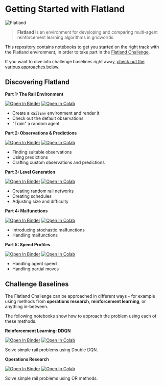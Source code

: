 # Getting Started with Flatland

![Flatland](https://i.imgur.com/0rnbSLY.gif)

> **Flatland** is an environment for developing and comparing multi-agent reinforcement learning algorithms in gridworlds.

This repository contains notebooks to get you started on the right track with the Flatland environment, in order to take part in the [Flatland Challenge](https://www.aicrowd.com/challenges/flatland-challenge).

If you want to dive into challenge baselines right away, [check out the various approaches below](#challenge-baselines). 

Discovering Flatland
---

**Part 1: The Rail Environment**

[![Open In Binder](https://mybinder.org/badge.svg)](https://mybinder.org/v2/gh/MasterScrat/getting-started/master?filepath=notebook_1.ipynb)
[![Open In Colab](https://colab.research.google.com/assets/colab-badge.svg)](https://colab.research.google.com/github/MasterScrat/getting-started/blob/master/notebook_1.ipynb)

- Create a `RailEnv` environment and render it
- Check out the default observations
- "Train" a random agent

**Part 2: Observations & Predictions**

[![Open In Binder](https://mybinder.org/badge.svg)](https://mybinder.org/v2/gh/MasterScrat/getting-started/master?filepath=notebook_2.ipynb)
[![Open In Colab](https://colab.research.google.com/assets/colab-badge.svg)](https://colab.research.google.com/github/MasterScrat/getting-started/blob/master/notebook_2.ipynb)

- Finding suitable observations
- Using predictions
- Crafting custom observations and predictions

**Part 3: Level Generation**

[![Open In Binder](https://mybinder.org/badge.svg)](https://mybinder.org/v2/gh/MasterScrat/getting-started/master?filepath=notebook_1.ipynb)
[![Open In Colab](https://colab.research.google.com/assets/colab-badge.svg)](https://colab.research.google.com/github/MasterScrat/getting-started/blob/master/notebook_3.ipynb)

- Creating random rail networks
- Creating schedules
- Adjusting size and difficulty

**Part 4: Malfunctions**

[![Open In Binder](https://mybinder.org/badge.svg)](https://mybinder.org/v2/gh/MasterScrat/getting-started/master?filepath=notebook_1.ipynb)
[![Open In Colab](https://colab.research.google.com/assets/colab-badge.svg)](https://colab.research.google.com/github/MasterScrat/getting-started/blob/master/notebook_4.ipynb)

- Introducing stochastic malfunctions
- Handling malfunctions

**Part 5: Speed Profiles**

[![Open In Binder](https://mybinder.org/badge.svg)](https://mybinder.org/v2/gh/MasterScrat/getting-started/master?filepath=notebook_1.ipynb)
[![Open In Colab](https://colab.research.google.com/assets/colab-badge.svg)](https://colab.research.google.com/github/MasterScrat/getting-started/blob/master/notebook_5.ipynb)

- Handling agent speed
- Handling partial moves


Challenge Baselines
---

The Flatland Challenge can be approached in different ways - for example using methods from **operations research**, **reinforcement learning**, or anything in-between.

The following notebooks show how to approach the problem using each of these methods.

**Reinforcement Learning: DDQN**

[![Open In Binder](https://mybinder.org/badge.svg)](https://mybinder.org/v2/gh/MasterScrat/getting-started/master?filepath=notebook_1.ipynb)
[![Open In Colab](https://colab.research.google.com/assets/colab-badge.svg)](https://colab.research.google.com/github/MasterScrat/getting-started/blob/master/notebook_5.ipynb)

Solve simple rail problems using Double DQN.

**Operations Research**

[![Open In Binder](https://mybinder.org/badge.svg)](https://mybinder.org/v2/gh/MasterScrat/getting-started/master?filepath=notebook_1.ipynb)
[![Open In Colab](https://colab.research.google.com/assets/colab-badge.svg)](https://colab.research.google.com/github/MasterScrat/getting-started/blob/master/notebook_5.ipynb)

Solve simple rail problems using OR methods.